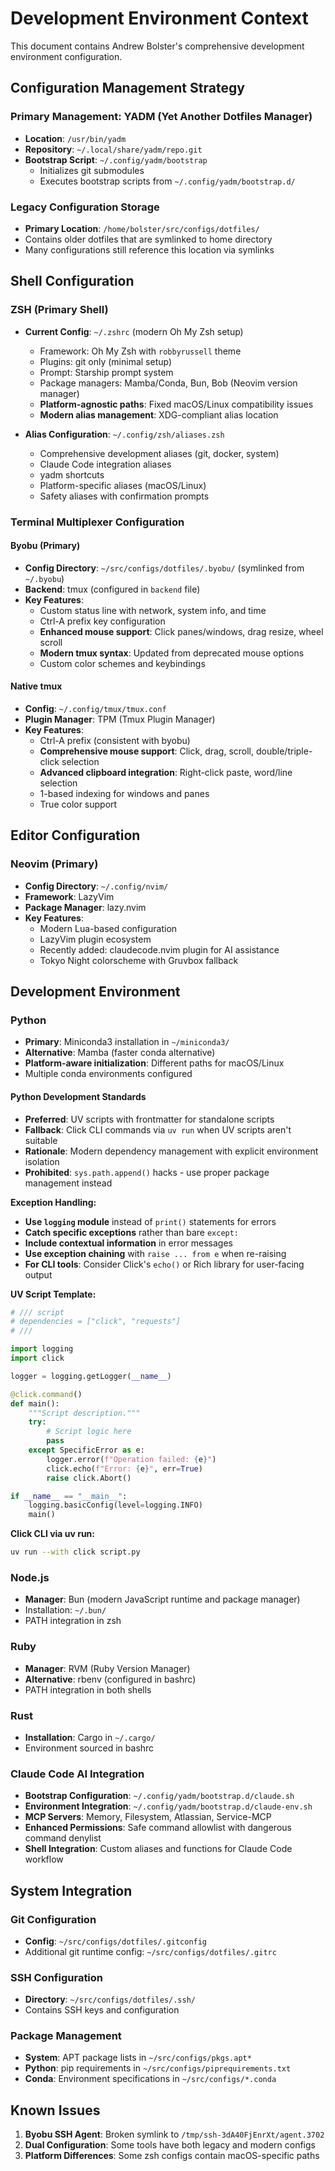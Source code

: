 # Development Environment Context

This document contains Andrew Bolster's comprehensive development environment configuration.

## Configuration Management Strategy

### Primary Management: YADM (Yet Another Dotfiles Manager)
- **Location**: `/usr/bin/yadm`
- **Repository**: `~/.local/share/yadm/repo.git`
- **Bootstrap Script**: `~/.config/yadm/bootstrap`
  - Initializes git submodules
  - Executes bootstrap scripts from `~/.config/yadm/bootstrap.d/`

### Legacy Configuration Storage
- **Primary Location**: `/home/bolster/src/configs/dotfiles/`
- Contains older dotfiles that are symlinked to home directory
- Many configurations still reference this location via symlinks

## Shell Configuration

### ZSH (Primary Shell)
- **Current Config**: `~/.zshrc` (modern Oh My Zsh setup)
  - Framework: Oh My Zsh with `robbyrussell` theme
  - Plugins: git only (minimal setup)
  - Prompt: Starship prompt system
  - Package managers: Mamba/Conda, Bun, Bob (Neovim version manager)
  - **Platform-agnostic paths**: Fixed macOS/Linux compatibility issues
  - **Modern alias management**: XDG-compliant alias location

- **Alias Configuration**: `~/.config/zsh/aliases.zsh`
  - Comprehensive development aliases (git, docker, system)
  - Claude Code integration aliases
  - yadm shortcuts
  - Platform-specific aliases (macOS/Linux)
  - Safety aliases with confirmation prompts

### Terminal Multiplexer Configuration

#### Byobu (Primary)
- **Config Directory**: `~/src/configs/dotfiles/.byobu/` (symlinked from `~/.byobu`)
- **Backend**: tmux (configured in `backend` file)
- **Key Features**:
  - Custom status line with network, system info, and time
  - Ctrl-A prefix key configuration
  - **Enhanced mouse support**: Click panes/windows, drag resize, wheel scroll
  - **Modern tmux syntax**: Updated from deprecated mouse options
  - Custom color schemes and keybindings

#### Native tmux
- **Config**: `~/.config/tmux/tmux.conf`
- **Plugin Manager**: TPM (Tmux Plugin Manager)
- **Key Features**:
  - Ctrl-A prefix (consistent with byobu)
  - **Comprehensive mouse support**: Click, drag, scroll, double/triple-click selection
  - **Advanced clipboard integration**: Right-click paste, word/line selection
  - 1-based indexing for windows and panes
  - True color support

## Editor Configuration

### Neovim (Primary)
- **Config Directory**: `~/.config/nvim/`
- **Framework**: LazyVim
- **Package Manager**: lazy.nvim
- **Key Features**:
  - Modern Lua-based configuration
  - LazyVim plugin ecosystem
  - Recently added: claudecode.nvim plugin for AI assistance
  - Tokyo Night colorscheme with Gruvbox fallback

## Development Environment

### Python
- **Primary**: Miniconda3 installation in `~/miniconda3/`
- **Alternative**: Mamba (faster conda alternative)
- **Platform-aware initialization**: Different paths for macOS/Linux
- Multiple conda environments configured

#### Python Development Standards
- **Preferred**: UV scripts with frontmatter for standalone scripts
- **Fallback**: Click CLI commands via `uv run` when UV scripts aren't suitable
- **Rationale**: Modern dependency management with explicit environment isolation
- **Prohibited**: `sys.path.append()` hacks - use proper package management instead

**Exception Handling:**
- **Use `logging` module** instead of `print()` statements for errors
- **Catch specific exceptions** rather than bare `except:`
- **Include contextual information** in error messages
- **Use exception chaining** with `raise ... from e` when re-raising
- **For CLI tools**: Consider Click's `echo()` or Rich library for user-facing output

**UV Script Template:**
```python
# /// script
# dependencies = ["click", "requests"]
# ///

import logging
import click

logger = logging.getLogger(__name__)

@click.command()
def main():
    """Script description."""
    try:
        # Script logic here
        pass
    except SpecificError as e:
        logger.error(f"Operation failed: {e}")
        click.echo(f"Error: {e}", err=True)
        raise click.Abort()

if __name__ == "__main__":
    logging.basicConfig(level=logging.INFO)
    main()
```

**Click CLI via uv run:**
```bash
uv run --with click script.py
```

### Node.js
- **Manager**: Bun (modern JavaScript runtime and package manager)
- Installation: `~/.bun/`
- PATH integration in zsh

### Ruby
- **Manager**: RVM (Ruby Version Manager)
- **Alternative**: rbenv (configured in bashrc)
- PATH integration in both shells

### Rust
- **Installation**: Cargo in `~/.cargo/`
- Environment sourced in bashrc

### Claude Code AI Integration
- **Bootstrap Configuration**: `~/.config/yadm/bootstrap.d/claude.sh`
- **Environment Integration**: `~/.config/yadm/bootstrap.d/claude-env.sh`
- **MCP Servers**: Memory, Filesystem, Atlassian, Service-MCP
- **Enhanced Permissions**: Safe command allowlist with dangerous command denylist
- **Shell Integration**: Custom aliases and functions for Claude Code workflow

## System Integration

### Git Configuration
- **Config**: `~/src/configs/dotfiles/.gitconfig`
- Additional git runtime config: `~/src/configs/dotfiles/.gitrc`

### SSH Configuration
- **Directory**: `~/src/configs/dotfiles/.ssh/`
- Contains SSH keys and configuration

### Package Management
- **System**: APT package lists in `~/src/configs/pkgs.apt*`
- **Python**: pip requirements in `~/src/configs/piprequirements.txt`
- **Conda**: Environment specifications in `~/src/configs/*.conda`

## Known Issues
1. **Byobu SSH Agent**: Broken symlink to `/tmp/ssh-3dA40FjEnrXt/agent.3702`
2. **Dual Configuration**: Some tools have both legacy and modern configs
3. **Platform Differences**: Some zsh configs contain macOS-specific paths
